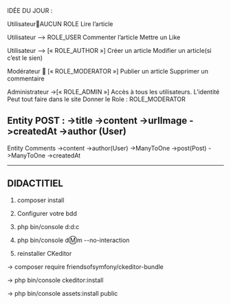 IDÉE DU JOUR : 

UtilisateurAUCUN ROLE
Lire l’article

Utilisateur  --> ROLE_USER
Commenter l’article
Mettre un Like

Utilisateur --> [« ROLE_AUTHOR »]
Créer un article
Modifier un article(si c’est le sien)

Modérateur  [« ROLE_MODERATOR »]
Publier un article
Supprimer un commentaire

Administrateur ->[« ROLE_ADMIN »]
Accès à tous les utilisateurs. 
L’identité
Peut tout faire dans le site
Donner le Role : ROLE_MODERATOR

Entity POST :
->title
->content
->urlImage
->createdAt
->author (User)
----------------------------------
Entity Comments
->content
->author(User) ->ManyToOne
->post(Post) ->ManyToOne
->createdAt




----------------
DIDACTITIEL
----------------
1. composer install

2. Configurer votre bdd 

3. php bin/console d:d:c

4. php bin/console d:m:m --no-interaction

4. reinstaller CKeditor

-> composer require friendsofsymfony/ckeditor-bundle

-> php bin/console ckeditor:install

-> php bin/console assets:install public



